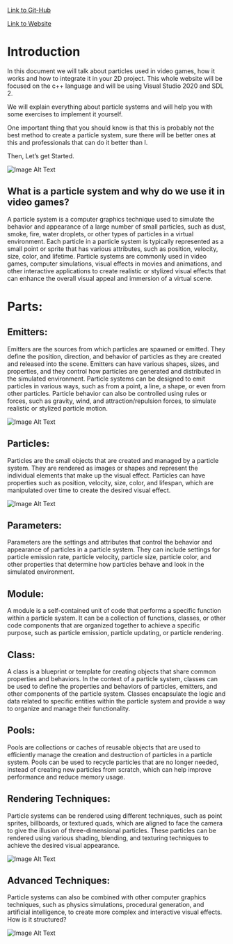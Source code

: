 [Link to Git-Hub](https://github.com/DonnoNonno/Particle-System-Basic)

[Link to Website](https://donnononno.github.io/Particle-System-Basic/)
 

# Introduction

In this document we will talk about particles used in video games, how it works and how to integrate it in your 2D project.
This whole website will be focused on the c++ language and will be using Visual Studio 2020 and SDL 2.

We will explain everything about particle systems and will help you with some exercises to implement it yourself.

One important thing that  you should know is that this is probably not the best method to create a particle system, sure there will be better ones at this and professionals that can do it better than I.

Then, Let’s get Started.

![Image Alt Text](https://github.com/DonnoNonno/Particle-System-Basic/blob/master/Images/pink_sparkles_finished.gif)

## What is a particle system and why do we use it in video games?

A particle system is a computer graphics technique used to simulate the behavior and appearance of a large number of small particles, such as dust, smoke, fire, water droplets, or other types of particles in a virtual environment. Each particle in a particle system is typically represented as a small point or sprite that has various attributes, such as position, velocity, size, color, and lifetime.
Particle systems are commonly used in video games, computer simulations, visual effects in movies and animations, and other interactive applications to create realistic or stylized visual effects that can enhance the overall visual appeal and immersion of a virtual scene.

# Parts:

## Emitters: 

Emitters are the sources from which particles are spawned or emitted. They define the position, direction, and behavior of particles as they are created and released into the scene. Emitters can have various shapes, sizes, and properties, and they control how particles are generated and distributed in the simulated environment.
Particle systems can be designed to emit particles in various ways, such as from a point, a line, a shape, or even from other particles. Particle behavior can also be controlled using rules or forces, such as gravity, wind, and attraction/repulsion forces, to simulate realistic or stylized particle motion.

![Image Alt Text](https://github.com/DonnoNonno/Particle-System-Basic/blob/master/Images/DOOM-Eternal-Particles.png)

## Particles: 

Particles are the small objects that are created and managed by a particle system. They are rendered as images or shapes and represent the individual elements that make up the visual effect. Particles can have properties such as position, velocity, size, color, and lifespan, which are manipulated over time to create the desired visual effect.

![Image Alt Text](https://github.com/DonnoNonno/Particle-System-Basic/blob/master/Images/Captura1.PNG)

## Parameters: 

Parameters are the settings and attributes that control the behavior and appearance of particles in a particle system. They can include settings for particle emission rate, particle velocity, particle size, particle color, and other properties that determine how particles behave and look in the simulated environment.

## Module: 
A module is a self-contained unit of code that performs a specific function within a particle system. It can be a collection of functions, classes, or other code components that are organized together to achieve a specific purpose, such as particle emission, particle updating, or particle rendering.

## Class: 

A class is a blueprint or template for creating objects that share common properties and behaviors. In the context of a particle system, classes can be used to define the properties and behaviors of particles, emitters, and other components of the particle system. Classes encapsulate the logic and data related to specific entities within the particle system and provide a way to organize and manage their functionality.

## Pools: 

Pools are collections or caches of reusable objects that are used to efficiently manage the creation and destruction of particles in a particle system. Pools can be used to recycle particles that are no longer needed, instead of creating new particles from scratch, which can help improve performance and reduce memory usage.

## Rendering Techniques:

Particle systems can be rendered using different techniques, such as point sprites, billboards, or textured quads, which are aligned to face the camera to give the illusion of three-dimensional particles. These particles can be rendered using various shading, blending, and texturing techniques to achieve the desired visual appearance.

![Image Alt Text](https://github.com/DonnoNonno/Particle-System-Basic/blob/master/Images/preview.gif)

## Advanced Techniques: 

Particle systems can also be combined with other computer graphics techniques, such as physics simulations, procedural generation, and artificial intelligence, to create more complex and interactive visual effects.
How is it structured?

![Image Alt Text](https://github.com/DonnoNonno/Particle-System-Basic/blob/master/Images/Particle_sys_fire.jpg)


